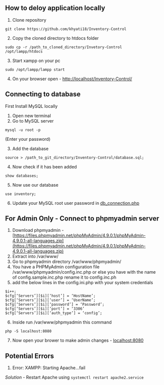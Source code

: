 ## How to deloy application locally

1. Clone repository
```
git clone https://github.com/khyati18/Inventory-Control
```
2. Copy the cloned directory to htdocs folder
```
sudo cp -r /path_to_cloned_directory/Invetory-Control /opt/lampp/htdocs
```
3. Start xampp on your pc
```
sudo /opt/lampp/lampp start
```
4. On your browser open - [http://localhost/Inventory-Control/](http://localhost/Inventory-Control)


## Connecting to database

First Install MySQL locally

1. Open new terminal
2. Go to MySQL server
```
mysql -u root -p
```
(Enter your password)

3. Add the database
```
source > /path_to_git_directory/Inventory-Control/database.sql;
```
4. Now check if it has been added
```
show databases;
```
5. Now use our database 
```
use inventory;
```
6. Update your MySQL root user password in [db_connection.php](./config/db_connection.php)

## For Admin Only - Connect to phpmyadmin server 

1. Download phpmyadmin - [https://files.phpmyadmin.net/phpMyAdmin/4.9.0.1/phpMyAdmin-4.9.0.1-all-languages.zip](https://files.phpmyadmin.net/phpMyAdmin/4.9.0.1/phpMyAdmin-4.9.0.1-all-languages.zip)
2. Extract into /var/www/
3. Go to phpmyadmin directory /var/www/phpmyadmin/
4. You have a PHPMyAdmin configuration file /var/www/phpmyadmin/config.inc.php or else you have with the name of
config.sample.inc.php rename it to config.inc.ph
5. add the below lines in the config.ini.php with your system credentials
```
$i++;
$cfg[‘Servers’][$i][‘host’] = ‘HostName’;
$cfg[‘Servers’][$i][‘user’] = ‘UserName’;
$cfg[‘Servers’][$i][‘password’] = ‘Password’;
$cfg[‘Servers’][$i][‘port’] = ‘3306’
$cfg[‘Servers’][$i][‘auth_type’] = ‘config’;
```
6. Inside run /var/www/phpmyadmin this command
```
php -S localhost:8080 
```
7. Now open your brower to make admin changes - [localhost:8080](localhost:8080)

## Potential Errors

1. Error: XAMPP: Starting Apache…fail 

*Solution* - Restart Apache using `systemctl restart apache2.service`